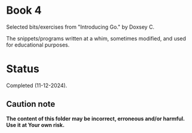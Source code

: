 # Book 4

Selected bits/exercises from "Introducing Go." by Doxsey C.

The snippets/programs written at a whim, sometimes modified, and used for educational purposes.

# Status

Completed (11-12-2024).

## Caution note

**The content of this folder may be incorrect, erroneous and/or harmful. Use it at Your own risk.**
